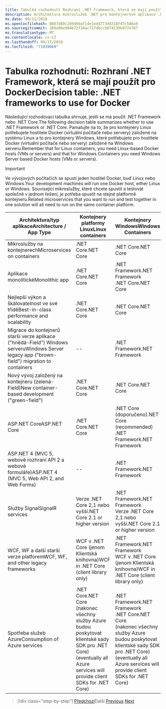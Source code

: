 ```yaml
---
title: Tabulka rozhodnutí Rozhraní .NET Framework, která se mají použít pro Docker
description: Architektura mikroslužeb .NET pro kontejnerové aplikace .NET | Tabulka rozhodnutí, rozhraní .NET Framework, které se má použít pro Docker
ms.date: 09/11/2018
ms.openlocfilehash: 0087d80c2d949daf14e1edd773dd310f47c508a9
ms.sourcegitcommit: 289e06e904b72f34ac717dbcc5074239b977e707
ms.translationtype: MT
ms.contentlocale: cs-CZ
ms.lasthandoff: 09/17/2019
ms.locfileid: "71039669"
---
```

# <a name="decision-table-net-frameworks-to-use-for-docker"></a><span data-ttu-id="bff0c-104">Tabulka rozhodnutí: Rozhraní .NET Framework, která se mají použít pro Docker</span><span class="sxs-lookup"><span data-stu-id="bff0c-104">Decision table: .NET frameworks to use for Docker</span></span>

<span data-ttu-id="bff0c-105">Následující rozhodovací tabulka shrnuje, jestli se má použít .NET Framework nebo .NET Core.</span><span class="sxs-lookup"><span data-stu-id="bff0c-105">The following decision table summarizes whether to use .NET Framework or .NET Core.</span></span> <span data-ttu-id="bff0c-106">Pamatujte na to, že pro kontejnery Linux potřebujete hostitele Docker (virtuální počítače nebo servery) založené na systému Linux a to pro kontejnery Windows, které potřebujete pro hostitele Docker (virtuální počítače nebo servery) založené na Windows serveru.</span><span class="sxs-lookup"><span data-stu-id="bff0c-106">Remember that for Linux containers, you need Linux-based Docker hosts (VMs or servers) and that for Windows Containers you need Windows Server based Docker hosts (VMs or servers).</span></span>

> [!IMPORTANT]
> <span data-ttu-id="bff0c-107">Ve vývojových počítačích se spustí jeden hostitel Docker, buď Linux nebo Windows.</span><span class="sxs-lookup"><span data-stu-id="bff0c-107">Your development machines will run one Docker host, either Linux or Windows.</span></span> <span data-ttu-id="bff0c-108">Související mikroslužby, které chcete spustit a testovat společně v jednom řešení, je potřeba spustit na stejné platformě kontejneru.</span><span class="sxs-lookup"><span data-stu-id="bff0c-108">Related microservices that you want to run and test together in one solution will all need to run on the same container platform.</span></span>

| <span data-ttu-id="bff0c-109">Architektura/typ aplikace</span><span class="sxs-lookup"><span data-stu-id="bff0c-109">Architecture / App Type</span></span> | <span data-ttu-id="bff0c-110">Kontejnery platformy Linux</span><span class="sxs-lookup"><span data-stu-id="bff0c-110">Linux containers</span></span> | <span data-ttu-id="bff0c-111">Kontejnery Windows</span><span class="sxs-lookup"><span data-stu-id="bff0c-111">Windows Containers</span></span> |
|-------------------------|------------------|--------------------|
| <span data-ttu-id="bff0c-112">Mikroslužby na kontejnerech</span><span class="sxs-lookup"><span data-stu-id="bff0c-112">Microservices on containers</span></span> | <span data-ttu-id="bff0c-113">.NET Core</span><span class="sxs-lookup"><span data-stu-id="bff0c-113">.NET Core</span></span> | <span data-ttu-id="bff0c-114">.NET Core</span><span class="sxs-lookup"><span data-stu-id="bff0c-114">.NET Core</span></span> |
| <span data-ttu-id="bff0c-115">Aplikace monolitické</span><span class="sxs-lookup"><span data-stu-id="bff0c-115">Monolithic app</span></span> | <span data-ttu-id="bff0c-116">.NET Core</span><span class="sxs-lookup"><span data-stu-id="bff0c-116">.NET Core</span></span> | <span data-ttu-id="bff0c-117">.NET Framework</span><span class="sxs-lookup"><span data-stu-id="bff0c-117">.NET Framework</span></span> <br/> <span data-ttu-id="bff0c-118">.NET Core</span><span class="sxs-lookup"><span data-stu-id="bff0c-118">.NET Core</span></span> |
| <span data-ttu-id="bff0c-119">Nejlepší výkon a škálovatelnost ve své třídě</span><span class="sxs-lookup"><span data-stu-id="bff0c-119">Best-in-class performance and scalability</span></span> | <span data-ttu-id="bff0c-120">.NET Core</span><span class="sxs-lookup"><span data-stu-id="bff0c-120">.NET Core</span></span> | <span data-ttu-id="bff0c-121">.NET Core</span><span class="sxs-lookup"><span data-stu-id="bff0c-121">.NET Core</span></span> |
| <span data-ttu-id="bff0c-122">Migrace do kontejnerů starší verze aplikace ("hnědá-Field") Windows serveru</span><span class="sxs-lookup"><span data-stu-id="bff0c-122">Windows Server legacy app ("brown-field") migration to containers</span></span> | -- | <span data-ttu-id="bff0c-123">.NET Framework</span><span class="sxs-lookup"><span data-stu-id="bff0c-123">.NET Framework</span></span> |
| <span data-ttu-id="bff0c-124">Nový vývoj založený na kontejneru (zelená-Field)</span><span class="sxs-lookup"><span data-stu-id="bff0c-124">New container-based development ("green-field")</span></span> | <span data-ttu-id="bff0c-125">.NET Core</span><span class="sxs-lookup"><span data-stu-id="bff0c-125">.NET Core</span></span> | <span data-ttu-id="bff0c-126">.NET Core</span><span class="sxs-lookup"><span data-stu-id="bff0c-126">.NET Core</span></span> |
| <span data-ttu-id="bff0c-127">ASP.NET Core</span><span class="sxs-lookup"><span data-stu-id="bff0c-127">ASP.NET Core</span></span> | <span data-ttu-id="bff0c-128">.NET Core</span><span class="sxs-lookup"><span data-stu-id="bff0c-128">.NET Core</span></span> | <span data-ttu-id="bff0c-129">.NET Core (doporučeno)</span><span class="sxs-lookup"><span data-stu-id="bff0c-129">.NET Core (recommended)</span></span> <br/> <span data-ttu-id="bff0c-130">.NET Framework</span><span class="sxs-lookup"><span data-stu-id="bff0c-130">.NET Framework</span></span> |
| <span data-ttu-id="bff0c-131">ASP.NET 4 (MVC 5, webové rozhraní API 2 a webové formuláře)</span><span class="sxs-lookup"><span data-stu-id="bff0c-131">ASP.NET 4 (MVC 5, Web API 2, and Web Forms)</span></span> | -- | <span data-ttu-id="bff0c-132">.NET Framework</span><span class="sxs-lookup"><span data-stu-id="bff0c-132">.NET Framework</span></span> |
| <span data-ttu-id="bff0c-133">Služby Signal</span><span class="sxs-lookup"><span data-stu-id="bff0c-133">SignalR services</span></span> | <span data-ttu-id="bff0c-134">Verze .NET Core 2,1 nebo vyšší</span><span class="sxs-lookup"><span data-stu-id="bff0c-134">.NET Core 2.1 or higher version</span></span> | <span data-ttu-id="bff0c-135">.NET Framework</span><span class="sxs-lookup"><span data-stu-id="bff0c-135">.NET Framework</span></span> <br/> <span data-ttu-id="bff0c-136">Verze .NET Core 2,1 nebo vyšší</span><span class="sxs-lookup"><span data-stu-id="bff0c-136">.NET Core 2.1 or higher version</span></span> |
| <span data-ttu-id="bff0c-137">WCF, WF a další starší verze platforem</span><span class="sxs-lookup"><span data-stu-id="bff0c-137">WCF, WF, and other legacy frameworks</span></span> | <span data-ttu-id="bff0c-138">WCF v .NET Core (jenom Klientská knihovna)</span><span class="sxs-lookup"><span data-stu-id="bff0c-138">WCF in .NET Core (client library only)</span></span> | <span data-ttu-id="bff0c-139">.NET Framework</span><span class="sxs-lookup"><span data-stu-id="bff0c-139">.NET Framework</span></span> <br/> <span data-ttu-id="bff0c-140">WCF v .NET Core (jenom Klientská knihovna)</span><span class="sxs-lookup"><span data-stu-id="bff0c-140">WCF in .NET Core (client library only)</span></span> |
| <span data-ttu-id="bff0c-141">Spotřeba služeb Azure</span><span class="sxs-lookup"><span data-stu-id="bff0c-141">Consumption of Azure services</span></span> | <span data-ttu-id="bff0c-142">.NET Core</span><span class="sxs-lookup"><span data-stu-id="bff0c-142">.NET Core</span></span> <br/> <span data-ttu-id="bff0c-143">(nakonec všechny služby Azure budou poskytovat klientské sady SDK pro .NET Core)</span><span class="sxs-lookup"><span data-stu-id="bff0c-143">(eventually all Azure services will provide client SDKs for .NET Core)</span></span> | <span data-ttu-id="bff0c-144">.NET Framework</span><span class="sxs-lookup"><span data-stu-id="bff0c-144">.NET Framework</span></span> <br/> <span data-ttu-id="bff0c-145">.NET Core</span><span class="sxs-lookup"><span data-stu-id="bff0c-145">.NET Core</span></span> <br/> <span data-ttu-id="bff0c-146">(nakonec všechny služby Azure budou poskytovat klientské sady SDK pro .NET Core)</span><span class="sxs-lookup"><span data-stu-id="bff0c-146">(eventually all Azure services will provide client SDKs for .NET Core)</span></span> |

>[!div class="step-by-step"]
><span data-ttu-id="bff0c-147">[Předchozí](net-framework-container-scenarios.md)Další
>[](net-container-os-targets.md)</span><span class="sxs-lookup"><span data-stu-id="bff0c-147">[Previous](net-framework-container-scenarios.md)
[Next](net-container-os-targets.md)</span></span>
